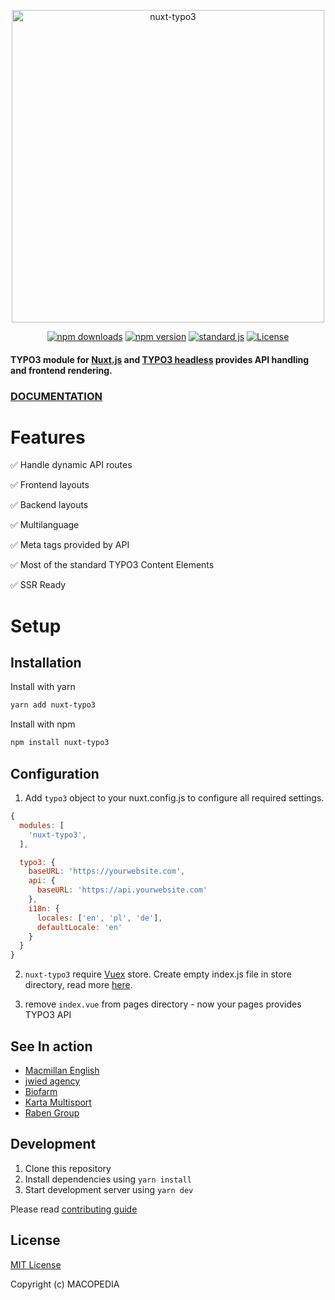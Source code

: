 <p align="center">
  <img align="center" width="500" src="docs/static/nuxt_typo3.svg" alt="nuxt-typo3">
</p>
<p align="center">
  <a href="https://npmjs.com/package/nuxt-typo3"><img src="https://img.shields.io/npm/v/nuxt-typo3/latest.svg?style=flat-square" alt="npm downloads"></a>
  <a href="https://npmjs.com/package/nuxt-typo3"><img src="https://img.shields.io/npm/dt/nuxt-typo3.svg?style=flat-square" alt="npm version"></a>
  <a href="https://standardjs.com"><img src="https://img.shields.io/badge/code_style-standard-brightgreen.svg?style=flat-square" alt="standard js"></a>
  <a href="https://www.npmjs.com/package/nuxt-typo3"><img src="https://img.shields.io/npm/l/nuxt-typo3.svg?style=flat-square" alt="License"></a>
</p>

#### TYPO3 module for [Nuxt.js](https://nuxtjs.org) and [TYPO3 headless](https://github.com/TYPO3-Initiatives/headless) provides API handling and frontend rendering.

### [DOCUMENTATION](https://typo3-initiatives.github.io/nuxt-typo3/)

# Features

✅ Handle dynamic API routes

✅ Frontend layouts

✅ Backend layouts

✅ Multilanguage

✅ Meta tags provided by API

✅ Most of the standard TYPO3 Content Elements

✅ SSR Ready

# Setup

## Installation

Install with yarn

```sh
yarn add nuxt-typo3
```

Install with npm

```sh
npm install nuxt-typo3
```

## Configuration

1. Add `typo3` object to your nuxt.config.js to configure all required settings.

```js
{
  modules: [
    'nuxt-typo3',
  ],

  typo3: {
    baseURL: 'https://yourwebsite.com',
    api: {
      baseURL: 'https://api.yourwebsite.com'
    },
    i18n: {
      locales: ['en', 'pl', 'de'],
      defaultLocale: 'en'
    }
  }
}
```

2. `nuxt-typo3` require [Vuex](https://vuex.vuejs.org/) store. Create empty index.js file in store directory, read more [here](https://nuxtjs.org/guide/vuex-store).

3. remove `index.vue` from pages directory - now your pages provides TYPO3 API

## See In action

- [Macmillan English](https://www.macmillanenglish.com)
- [jwied agency](https://www.jwied.de)
- [Biofarm](https://www.biofarm.pl/)
- [Karta Multisport](https://www.kartamultisport.pl/)
- [Raben Group](https://raben-group.com/)

## Development

1. Clone this repository
2. Install dependencies using `yarn install`
3. Start development server using `yarn dev`

Please read [contributing guide](CONTRIBUTING.md)

## License

[MIT License](./LICENSE)

Copyright (c) MACOPEDIA
 
